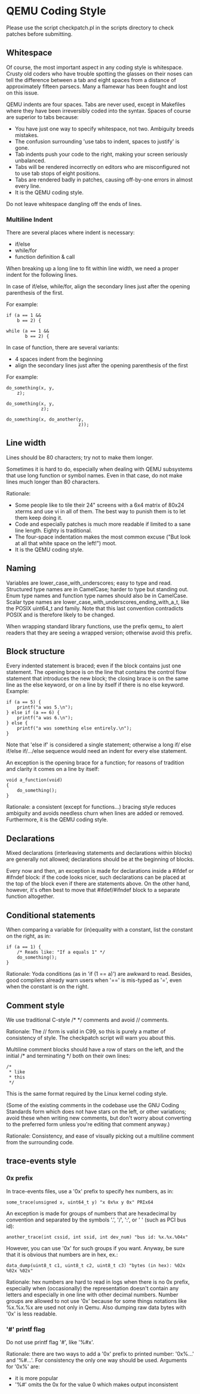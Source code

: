 QEMU Coding Style
=================

Please use the script checkpatch.pl in the scripts directory to check
patches before submitting.

## Whitespace

Of course, the most important aspect in any coding style is whitespace.
Crusty old coders who have trouble spotting the glasses on their noses
can tell the difference between a tab and eight spaces from a distance
of approximately fifteen parsecs.  Many a flamewar has been fought and
lost on this issue.

QEMU indents are four spaces.  Tabs are never used, except in Makefiles
where they have been irreversibly coded into the syntax.
Spaces of course are superior to tabs because:

 - You have just one way to specify whitespace, not two.  Ambiguity breeds
   mistakes.
 - The confusion surrounding 'use tabs to indent, spaces to justify' is gone.
 - Tab indents push your code to the right, making your screen seriously
   unbalanced.
 - Tabs will be rendered incorrectly on editors who are misconfigured not
   to use tab stops of eight positions.
 - Tabs are rendered badly in patches, causing off-by-one errors in almost
   every line.
 - It is the QEMU coding style.

Do not leave whitespace dangling off the ends of lines.

### Multiline Indent

There are several places where indent is necessary:

 - if/else
 - while/for
 - function definition & call

When breaking up a long line to fit within line width, we need a proper indent
for the following lines.

In case of if/else, while/for, align the secondary lines just after the
opening parenthesis of the first.

For example:

    if (a == 1 &&
        b == 2) {

    while (a == 1 &&
           b == 2) {

In case of function, there are several variants:

 * 4 spaces indent from the beginning
 * align the secondary lines just after the opening parenthesis of the first

For example:

    do_something(x, y,
        z);

    do_something(x, y,
                 z);

    do_something(x, do_another(y,
                               z));

## Line width

Lines should be 80 characters; try not to make them longer.

Sometimes it is hard to do, especially when dealing with QEMU subsystems
that use long function or symbol names.  Even in that case, do not make
lines much longer than 80 characters.

Rationale:

 - Some people like to tile their 24" screens with a 6x4 matrix of 80x24
   xterms and use vi in all of them.  The best way to punish them is to
   let them keep doing it.
 - Code and especially patches is much more readable if limited to a sane
   line length.  Eighty is traditional.
 - The four-space indentation makes the most common excuse ("But look
   at all that white space on the left!") moot.
 - It is the QEMU coding style.

## Naming

Variables are lower_case_with_underscores; easy to type and read.  Structured
type names are in CamelCase; harder to type but standing out.  Enum type
names and function type names should also be in CamelCase.  Scalar type
names are lower_case_with_underscores_ending_with_a_t, like the POSIX
uint64_t and family.  Note that this last convention contradicts POSIX
and is therefore likely to be changed.

When wrapping standard library functions, use the prefix qemu_ to alert
readers that they are seeing a wrapped version; otherwise avoid this prefix.

## Block structure

Every indented statement is braced; even if the block contains just one
statement.  The opening brace is on the line that contains the control
flow statement that introduces the new block; the closing brace is on the
same line as the else keyword, or on a line by itself if there is no else
keyword.  Example:

    if (a == 5) {
        printf("a was 5.\n");
    } else if (a == 6) {
        printf("a was 6.\n");
    } else {
        printf("a was something else entirely.\n");
    }

Note that 'else if' is considered a single statement; otherwise a long if/
else if/else if/.../else sequence would need an indent for every else
statement.

An exception is the opening brace for a function; for reasons of tradition
and clarity it comes on a line by itself:

    void a_function(void)
    {
        do_something();
    }

Rationale: a consistent (except for functions...) bracing style reduces
ambiguity and avoids needless churn when lines are added or removed.
Furthermore, it is the QEMU coding style.

## Declarations

Mixed declarations (interleaving statements and declarations within
blocks) are generally not allowed; declarations should be at the beginning
of blocks.

Every now and then, an exception is made for declarations inside a
#ifdef or #ifndef block: if the code looks nicer, such declarations can
be placed at the top of the block even if there are statements above.
On the other hand, however, it's often best to move that #ifdef/#ifndef
block to a separate function altogether.

## Conditional statements

When comparing a variable for (in)equality with a constant, list the
constant on the right, as in:

    if (a == 1) {
        /* Reads like: "If a equals 1" */
        do_something();
    }

Rationale: Yoda conditions (as in 'if (1 == a)') are awkward to read.
Besides, good compilers already warn users when '==' is mis-typed as '=',
even when the constant is on the right.

## Comment style

We use traditional C-style /* */ comments and avoid // comments.

Rationale: The // form is valid in C99, so this is purely a matter of
consistency of style. The checkpatch script will warn you about this.

Multiline comment blocks should have a row of stars on the left,
and the initial /* and terminating */ both on their own lines:

    /*
     * like
     * this
     */

This is the same format required by the Linux kernel coding style.

(Some of the existing comments in the codebase use the GNU Coding
Standards form which does not have stars on the left, or other
variations; avoid these when writing new comments, but don't worry
about converting to the preferred form unless you're editing that
comment anyway.)

Rationale: Consistency, and ease of visually picking out a multiline
comment from the surrounding code.

## trace-events style

### 0x prefix

In trace-events files, use a '0x' prefix to specify hex numbers, as in:

    some_trace(unsigned x, uint64_t y) "x 0x%x y 0x" PRIx64

An exception is made for groups of numbers that are hexadecimal by
convention and separated by the symbols '.', '/', ':', or ' ' (such as
PCI bus id):

    another_trace(int cssid, int ssid, int dev_num) "bus id: %x.%x.%04x"

However, you can use '0x' for such groups if you want. Anyway, be sure that
it is obvious that numbers are in hex, ex.:

    data_dump(uint8_t c1, uint8_t c2, uint8_t c3) "bytes (in hex): %02x %02x %02x"

Rationale: hex numbers are hard to read in logs when there is no 0x prefix,
especially when (occasionally) the representation doesn't contain any letters
and especially in one line with other decimal numbers. Number groups are allowed
to not use '0x' because for some things notations like %x.%x.%x are used not
only in Qemu. Also dumping raw data bytes with '0x' is less readable.

### '#' printf flag

Do not use printf flag '#', like '%#x'.

Rationale: there are two ways to add a '0x' prefix to printed number: '0x%...'
and '%#...'. For consistency the only one way should be used. Arguments for
'0x%' are:

 - it is more popular
 - '%#' omits the 0x for the value 0 which makes output inconsistent

